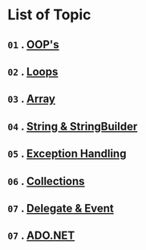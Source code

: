 # List of Topic

## `01` . [**OOP's**](https://github.com/nayanR3/SkillMineCodes/blob/master/mdFiles/oops.md)

## `02` . [**Loops**](https://github.com/nayanR3/SkillMineCodes/blob/master/mdFiles/loops.md)

## `03` . [**Array**](https://github.com/nayanR3/SkillMineCodes/blob/master/mdFiles/array.md)

## `04` . [**String & StringBuilder**](https://github.com/nayanR3/SkillMineCodes/blob/master/mdFiles/string.md)

## `05` . [**Exception Handling**](https://github.com/nayanR3/SkillMineCodes/blob/master/mdFiles/excep.md)

## `06` . [**Collections**](https://github.com/nayanR3/SkillMineCodes/blob/master/mdFiles/collection.md)

## `07` . [**Delegate & Event**](https://github.com/nayanR3/SkillMineCodes/blob/master/mdFiles/delegateEvent.md)

## `07` . [**ADO.NET**](https://github.com/nayanR3/SkillMineCodes/blob/master/mdFiles/AdoNet.md)